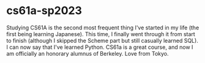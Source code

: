 # cs61a-sp2023

Studying CS61A is the second most frequent thing I've started in my life (the first being learning Japanese). This time, I finally went through it from start to finish (although I skipped the Scheme part but still casually learned SQL). I can now say that I've learned Python. CS61a is a great course, and now I am officially an honorary alumnus of Berkeley. Love from Tokyo.
